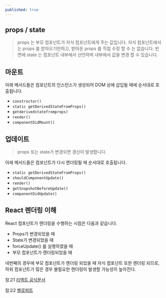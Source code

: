 ```yaml
---
published: true
---
```

## props / state

>props 는 부모 컴포넌트가 자식 컴포넌트에게 주는 값입니다. 
자식 컴포넌트에서는 props 를 받아오기만하고, 받아온 props 를 직접 수정 할 수 는 없습니다.
반면에 state 는 컴포넌트 내부에서 선언하며 내부에서 값을 변경 할 수 있습니다.


## 마운트

아래 메서드들은 컴포넌트의 인스턴스가 생성되어 DOM 상에 삽입될 때에 순서대로 호출됩니다.

- `constructor()`
- `static getDerivedStateFromProps()`
- `getderivedstatefromprops)`
- `render()`
- `componentDidMount()`


## 업데이트
> props 또는 state가 변경되면 갱신이 발생합니다. 

아래 메서드들은 컴포넌트가 다시 렌더링될 때 순서대로 호출됩니다.

- `static getDerivedStateFromProps()`
- `shouldComponentUpdate()`
- `render()`
- `getSnapshotBeforeUpdate()`
- `componentDidUpdate()`

## React 렌더링 이해 
React 컴포넌트가 렌더링을 수행하는 시점은 다음과 같습니다.

- Props가 변경되었을 때
- State가 변경되었을 때
- forceUpdate() 를 실행하였을 때
- 부모 컴포넌트가 렌더링되었을 때

네번째의 경우에 부모 컴포넌트가 렌더링 되었을 때 자식 컴포넌트 또한 렌더링 되므로,
하위 컴포넌트가 많은 경우 불필요한 렌더링이 발생할 가능성이 높아진다.


참고1 [리액트 공식문서](https://ko.reactjs.org/tutorial/tutorial.html)

참고2 [벨로퍼트](https://react.vlpt.us/basic/)
